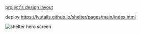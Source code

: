 [project's design layout](<https://www.figma.com/file/53SgzO9MHi9CiAwdLSI4lS/shelter-(Copy)?node-id=94-43&t=xpKzxqBGWdEuZ1u6-0>)

deploy https://lyutails.github.io/shelter/pages/main/index.html

![shelter hero screen]('./refs/pics/shelter_hero_screen.PNG')